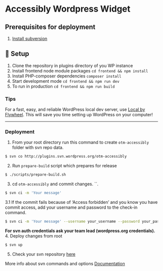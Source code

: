 # Accessibly Wordpress Widget

## Prerequisites for deployment
1. [Install subversion](https://formulae.brew.sh/formula/subversion)

## 🚀 Setup
1. Clone the repository in plugins directory of you WP instance
2. Install frontend node module packages `cd frontend && npm install`
3. Install PHP-composer dependencies `composer install`
4. Start development mode `cd frontend && npm run dev`
5. To run in production `cd frontend && npm run build`

### Tips

For a fast, easy, and reliable WordPress local dev server, use [Local by Flywheel](https://localwp.com/). This will save you time setting up WordPress on your computer!

----

### Deployment

1. From your root directory run this command to create `otm-accessibly` folder with svn repo data.
```sh
$ svn co http://plugins.svn.wordpress.org/otm-accessibly
```

2. Run `prepare-build` script which prepares for release
```sh
$ ./scripts/prepare-build.sh
```

3. cd `otm-accessibly` and commit changes.  ``. 
```sh
$ svn ci -m 'Your message'
```
3.1 If the commit fails because of ‘Access forbidden’ and you know you have commit access, add your username and password to the check-in command.
```sh
$ svn ci -m 'Your message' --username your_username --password your_password
```
**For svn auth credentials ask your team lead (wordpress.org credentials).**
4. Deploy changes from root
```sh
$ svn up
```
5. Check your svn repository [here](https://plugins.trac.wordpress.org/browser/otm-accessibly/trunk/accessibly-plugin.php)

More info about svn commands and options [Documentation](https://developer.wordpress.org/plugins/wordpress-org/how-to-use-subversion/)
